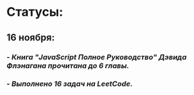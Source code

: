 # **Статусы:**

## **16 ноября:**
###  - *Книга "JavaScript Полное Руководство" Дэвида Флэнагана прочитана до 6 главы.*
###  - *Выполнено 16 задач на LeetCode.*
